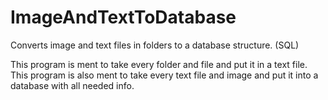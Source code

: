 # ImageAndTextToDatabase
Converts image and text files in folders to a database structure. (SQL)

This program is ment to take every folder and file and put it in a text file.
This program is also ment to take every text file and image and put it into a database with all needed info.
